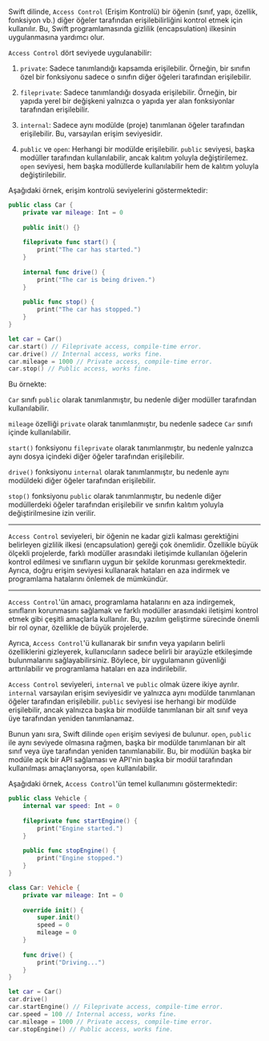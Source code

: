 Swift dilinde, `Access Control` (Erişim Kontrolü) bir öğenin (sınıf, yapı, özellik, fonksiyon vb.) diğer öğeler tarafından erişilebilirliğini kontrol etmek için kullanılır. Bu, Swift programlamasında gizlilik (encapsulation) ilkesinin uygulanmasına yardımcı olur.

`Access Control` dört seviyede uygulanabilir:

1.  `private`: Sadece tanımlandığı kapsamda erişilebilir. Örneğin, bir sınıfın özel bir fonksiyonu sadece o sınıfın diğer öğeleri tarafından erişilebilir.
    
2.  `fileprivate`: Sadece tanımlandığı dosyada erişilebilir. Örneğin, bir yapıda yerel bir değişkeni yalnızca o yapıda yer alan fonksiyonlar tarafından erişilebilir.
    
3.  `internal`: Sadece aynı modülde (proje) tanımlanan öğeler tarafından erişilebilir. Bu, varsayılan erişim seviyesidir.
    
4.  `public` ve `open`: Herhangi bir modülde erişilebilir. `public` seviyesi, başka modüller tarafından kullanılabilir, ancak kalıtım yoluyla değiştirilemez. `open` seviyesi, hem başka modüllerde kullanılabilir hem de kalıtım yoluyla değiştirilebilir.
    

Aşağıdaki örnek, erişim kontrolü seviyelerini göstermektedir:
```swift
public class Car {
    private var mileage: Int = 0
    
    public init() {}
    
    fileprivate func start() {
        print("The car has started.")
    }
    
    internal func drive() {
        print("The car is being driven.")
    }
    
    public func stop() {
        print("The car has stopped.")
    }
}

let car = Car()
car.start() // Fileprivate access, compile-time error.
car.drive() // Internal access, works fine.
car.mileage = 1000 // Private access, compile-time error.
car.stop() // Public access, works fine.
```

Bu örnekte:

`Car` sınıfı `public` olarak tanımlanmıştır, bu nedenle diğer modüller tarafından kullanılabilir. 

`mileage` özelliği `private` olarak tanımlanmıştır, bu nedenle sadece `Car` sınıfı içinde kullanılabilir. 

`start()` fonksiyonu `fileprivate` olarak tanımlanmıştır, bu nedenle yalnızca aynı dosya içindeki diğer öğeler tarafından erişilebilir. 

`drive()` fonksiyonu `internal` olarak tanımlanmıştır, bu nedenle aynı modüldeki diğer öğeler tarafından erişilebilir. 

`stop()` fonksiyonu `public` olarak tanımlanmıştır, bu nedenle diğer modüllerdeki öğeler tarafından erişilebilir ve sınıfın kalıtım yoluyla değiştirilmesine izin verilir.

---

`Access Control` seviyeleri, bir öğenin ne kadar gizli kalması gerektiğini belirleyen gizlilik ilkesi (encapsulation) gereği çok önemlidir. Özellikle büyük ölçekli projelerde, farklı modüller arasındaki iletişimde kullanılan öğelerin kontrol edilmesi ve sınıfların uygun bir şekilde korunması gerekmektedir. Ayrıca, doğru erişim seviyesi kullanarak hataları en aza indirmek ve programlama hatalarını önlemek de mümkündür.

---

`Access Control`'ün amacı, programlama hatalarını en aza indirgemek, sınıfların korunmasını sağlamak ve farklı modüller arasındaki iletişimi kontrol etmek gibi çeşitli amaçlarla kullanılır. Bu, yazılım geliştirme sürecinde önemli bir rol oynar, özellikle de büyük projelerde.

Ayrıca, `Access Control`'ü kullanarak bir sınıfın veya yapıların belirli özelliklerini gizleyerek, kullanıcıların sadece belirli bir arayüzle etkileşimde bulunmalarını sağlayabilirsiniz. Böylece, bir uygulamanın güvenliği arttırılabilir ve programlama hataları en aza indirilebilir.

`Access Control` seviyeleri, `internal` ve `public` olmak üzere ikiye ayrılır. `internal` varsayılan erişim seviyesidir ve yalnızca aynı modülde tanımlanan öğeler tarafından erişilebilir. `public` seviyesi ise herhangi bir modülde erişilebilir, ancak yalnızca başka bir modülde tanımlanan bir alt sınıf veya üye tarafından yeniden tanımlanamaz.

Bunun yanı sıra, Swift dilinde `open` erişim seviyesi de bulunur. `open`, `public` ile aynı seviyede olmasına rağmen, başka bir modülde tanımlanan bir alt sınıf veya üye tarafından yeniden tanımlanabilir. Bu, bir modülün başka bir modüle açık bir API sağlaması ve API'nin başka bir modül tarafından kullanılması amaçlanıyorsa, `open` kullanılabilir.

Aşağıdaki örnek, `Access Control`'ün temel kullanımını göstermektedir:
```swift
public class Vehicle {
    internal var speed: Int = 0
    
    fileprivate func startEngine() {
        print("Engine started.")
    }
    
    public func stopEngine() {
        print("Engine stopped.")
    }
}

class Car: Vehicle {
    private var mileage: Int = 0
    
    override init() {
        super.init()
        speed = 0
        mileage = 0
    }
    
    func drive() {
        print("Driving...")
    }
}

let car = Car()
car.drive()
car.startEngine() // Fileprivate access, compile-time error.
car.speed = 100 // Internal access, works fine.
car.mileage = 1000 // Private access, compile-time error.
car.stopEngine() // Public access, works fine.
```
